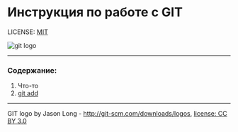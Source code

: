 # Инструкция по работе с GIT

LICENSE: [MIT](./license.md)

![git logo](./assets/Git-logo%20(1).svg)

---

### Содержание:
1. Что-то
2. [git add](./add.md)

---

GIT logo by Jason Long - http://git-scm.com/downloads/logos, [license: CC BY 3.0](https://creativecommons.org/licenses/by/3.0/)